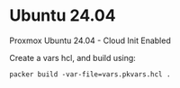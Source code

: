# Ubuntu 24.04

Proxmox Ubuntu 24.04 - Cloud Init Enabled

Create a vars hcl, and build using:

```
packer build -var-file=vars.pkvars.hcl .
```